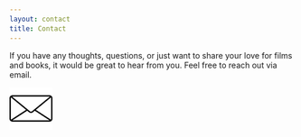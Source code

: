 ```yaml
---
layout: contact
title: Contact
---
```


If you have any thoughts, questions, or just want to share your love for films and books, it would be great to hear from you. Feel free to reach out via email.

<a href="mailto: eloisesaville@gmail.com"><img src="/assets/images/envelope-favicon.png" style="max-width: 15%" alt="Email"></a>